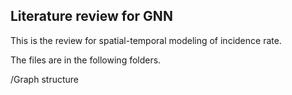## Literature review for GNN

This is the review for spatial-temporal modeling of incidence rate.

The files are in the following folders.

/Graph structure
